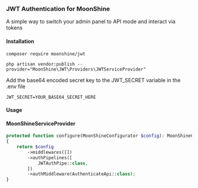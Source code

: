 ### JWT Authentication for MoonShine

A simple way to switch your admin panel to API mode and interact via tokens

#### Installation

```shell
composer require moonshine/jwt
```

```shell
php artisan vendor:publish --provider="MoonShine\JWT\Providers\JWTServiceProvider"
```

Add the base64 encoded secret key to the JWT_SECRET variable in the .env file

```dotenv
JWT_SECRET=YOUR_BASE64_SECRET_HERE
```

#### Usage

#### MoonShineServiceProvider

```php
protected function configure(MoonShineConfigurator $config): MoonShineConfigurator
{
    return $config
        ->middlewares([])
        ->authPipelines([
            JWTAuthPipe::class,
        ])
        ->authMiddleware(AuthenticateApi::class);
}
```

